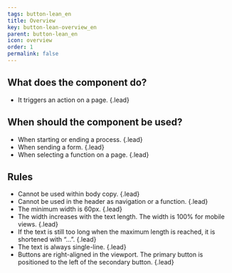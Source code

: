```yaml
---
tags: button-lean_en
title: Overview
key: button-lean-overview_en
parent: button-lean_en
icon: overview
order: 1
permalink: false  
---
```


## What does the component do?
* It triggers an action on a page. {.lead}

## When should the component be used?
* When starting or ending a process. {.lead}
* When sending a form. {.lead}
* When selecting a function on a page. {.lead}

## Rules
* Cannot be used within body copy. {.lead}
* Cannot be used in the <sbb-link variant="inline" type="button" href="/en/design-system/lean/components/header">header</sbb-link>  as navigation or a function. {.lead}
* The minimum width is 60px. {.lead}
* The width increases with the text length. The width is 100% for mobile views. {.lead}
* If the text is still too long when the maximum length is reached, it is shortened with “...”. {.lead}
* The text is always single-line. {.lead}
* Buttons are right-aligned in the viewport. The primary button is positioned to the left of the secondary button. {.lead}